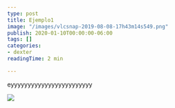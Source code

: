 ```yaml
---
type: post
title: Ejemplo1
image: "/images/vlcsnap-2019-08-08-17h43m14s549.png"
publish: 2020-01-10T00:00:00-06:00
tags: []
categories:
- dexter
readingTime: 2 min

---
```

eyyyyyyyyyyyyyyyyyyyyyyyy

<!-- more -->

![](/images/welcome.jpg)